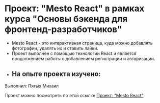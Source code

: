 # Проект: "Mesto React" в рамках курса "Основы бэкенда для фронтенд-разработчиков"

- Mesto React - это интерактивная страница, куда можно добавлять фотографии,
  удалять их и ставить лайки.
- Проект выполнен с помощью технологии React и является продолжением работы с добавлением регистрации и авторизации.
- На опыте проекта изучено:
  -

Выполнил: Пятых Михаил

Проект можно посмотреть по этой ссылке
[Проект: "Mesto React"](https://mikhailpyatykh.github.io/react-mesto-auth)
